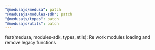 ```yaml
---
"@medusajs/medusa": patch
"@medusajs/modules-sdk": patch
"@medusajs/types": patch
"@medusajs/utils": patch
---
```


feat(medusa, modules-sdk, types, utils): Re work modules loading and remove legacy functions

